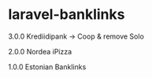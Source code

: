 # laravel-banklinks

3.0.0 Krediidipank -> Coop & remove Solo

2.0.0 Nordea iPizza

1.0.0 Estonian Banklinks
